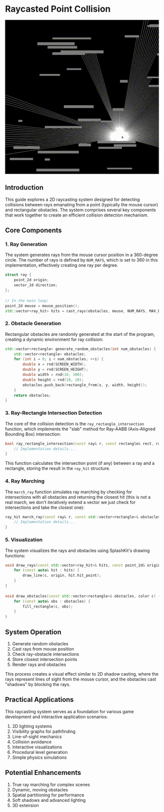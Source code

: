 # Raycasted Point Collision

![](./rays.gif)

## Introduction

This guide explores a 2D raycasting system designed for detecting collisions between rays emanating from a point (typically the mouse cursor) and rectangular obstacles. The system comprises several key components that work together to create an efficient collision detection mechanism.

## Core Components

### 1. Ray Generation

The system generates rays from the mouse cursor position in a 360-degree circle. The number of rays is defined by `NUM_RAYS`, which is set to 360 in this implementation, effectively creating one ray per degree.

```cpp
struct ray {
    point_2d origin;
    vector_2d direction;
};

// In the main loop:
point_2d mouse = mouse_position();
std::vector<ray_hit> hits = cast_rays(obstacles, mouse, NUM_RAYS, MAX_DISTANCE);
```

### 2. Obstacle Generation

Rectangular obstacles are randomly generated at the start of the program, creating a dynamic environment for ray collision:

```cpp
std::vector<rectangle> generate_random_obstacles(int num_obstacles) {
    std::vector<rectangle> obstacles;
    for (int i = 0; i < num_obstacles; ++i) {
        double x = rnd(SCREEN_WIDTH);
        double y = rnd(SCREEN_HEIGHT);
        double width = rnd(10, 300);
        double height = rnd(10, 20);
        obstacles.push_back(rectangle_from(x, y, width, height));
    }
    return obstacles;
}
```

### 3. Ray-Rectangle Intersection Detection

The core of the collision detection is the `ray_rectangle_intersection` function, which implements the "slab" method for Ray-AABB (Axis-Aligned Bounding Box) intersection:

```cpp
bool ray_rectangle_intersection(const ray& r, const rectangle& rect, ray_hit& hit) {
    // Implementation details...
}
```

This function calculates the intersection point (if any) between a ray and a rectangle, storing the result in the `ray_hit` structure.

### 4. Ray Marching

The `march_ray` function simulates ray marching by checking for intersections with all obstacles and returning the closest hit  (this is not a real march, we don't iteratively extend a vector we just check for intersections and take the closest one):

```cpp
ray_hit march_ray(const ray& r, const std::vector<rectangle>& obstacles, double max_distance) {
    // Implementation details...
}
```

### 5. Visualization

The system visualizes the rays and obstacles using SplashKit's drawing functions:

```cpp
void draw_rays(const std::vector<ray_hit>& hits, const point_2d& origin, color c) {
    for (const auto& hit : hits) {
        draw_line(c, origin, hit.hit_point);
    }
}

void draw_obstacles(const std::vector<rectangle>& obstacles, color c) {
    for (const auto& obs : obstacles) {
        fill_rectangle(c, obs);
    }
}
```

## System Operation

1. Generate random obstacles
2. Cast rays from mouse position
3. Check ray-obstacle intersections
4. Store closest intersection points
5. Render rays and obstacles

This process creates a visual effect similar to 2D shadow casting, where the rays represent lines of sight from the mouse cursor, and the obstacles cast "shadows" by blocking the rays.

## Practical Applications

This raycasting system serves as a foundation for various game development and interactive application scenarios:

1. 2D lighting systems
2. Visibility graphs for pathfinding
3. Line-of-sight mechanics
4. Collision avoidance
5. Interactive visualizations
6. Procedural level generation
7. Simple physics simulations

## Potential Enhancements

1. True ray marching for complex scenes
2. Dynamic, moving obstacles
3. Spatial partitioning for performance
4. Soft shadows and advanced lighting
5. 3D extension
